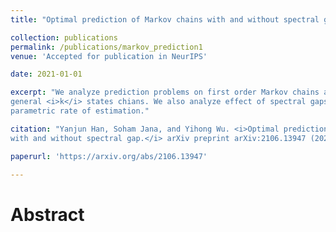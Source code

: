 ```yaml
---
title: "Optimal prediction of Markov chains with and without spectral gap"

collection: publications
permalink: /publications/markov_prediction1
venue: 'Accepted for publication in NeurIPS'

date: 2021-01-01

excerpt: "We analyze prediction problems on first order Markov chains and achieve optimal rate for 
general <i>k</i> states chians. We also analyze effect of spectral gaps in case of reversible chains to achieve 
parametric rate of estimation."

citation: "Yanjun Han, Soham Jana, and Yihong Wu. <i>Optimal prediction of Markov chains 
with and without spectral gap.</i> arXiv preprint arXiv:2106.13947 (2021)."

paperurl: 'https://arxiv.org/abs/2106.13947'

---
```


Abstract
========





